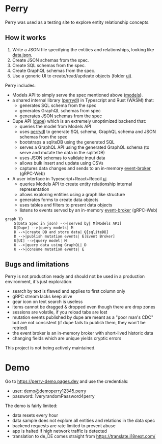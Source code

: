 # Perry

Perry was used as a testing site to explore entity relationship concepts.

## How it works

1. Write a JSON file specifying the entities and relationships, looking like [data.json](demo/data.json).
1. Create JSON schemas from the spec.
1. Create SQL schemas from the spec.
1. Create GraphQL schemas from the spec.
1. Use a generic UI to create/read/updeate objects (folder [ui](ui/)).

Perry includes:
* Models API to simply serve the spec mentioned above ([models](models/)).
* a shared internal library ([perrydl](perrydl)) in Typescript and Rust (WASM) that:
  * generates SQL schema from the spec
  * generates GraphQL schemas from spec
  * generates JSON schemas from the spec
* Dupe API ([dupe](dupe/)) which is an extremely unoptimized backend that:
  * queries the model from Models API
  * uses [perrydl](perrydl) to generate SQL schema, GraphQL schema and JSON schemas from the spec
  * bootstraps a sqliteDB using the generated SQL
  * serves a GraphQL API using the generated GraphQL schema (to serve and mutate the data in the sqliteDB)
  * uses JSON schemas to validate input data
  * allows bulk insert and update using CSVs
  * captures data changes and sends to an in-memory [event-broker](https://gitlab.com/pedrocalado/mrbig/-/tree/main/examples/event-broker) (gRPC-Web)
* A user interface in Typescript+React+Recoil [ui](ui/)
  * queries Models API to create entity relationship internal representation
  * allows exploring entities using a graph like structure
  * generates forms to create data objects
  * uses tables and filters to present data objects
  * listens to events served by an in-memory [event-broker](https://gitlab.com/pedrocalado/mrbig/-/tree/main/examples/event-broker) (gRPC-Web)

```mermaid
graph TD
    S(Data Spec in json) -->|served by| M[Models API]
    D[Dupe] -->|query models| M
    D -->|create DB and store data| Q[sqliteDB]
    D -->|publish mutation events| E[Event Broker]
    U[UI] -->|query model| M
    U -->|query data using GraphQL| D
    U -->|consume mutation events| E
```

## Bugs and limitations

Perry is not production ready and should not be used in a production environment, it's just exploration:
- search by text is flawed and applies to first column only
- gRPC stream lacks keep alive
- gear icon on text search is useless
- items cannot be dragged & dropped even though there are drop zones
- sessions are volatile, if you reload tabs are lost
- mutation events published by dupe are meant as a "poor man's CDC" but are not consistent (if dupe fails to publish them, they won't be retried)
- the event broker is an in-memory broker with short-lived historic data
- changing fields which are unique yields cryptic errors

This project is not being actively maintained.

# Demo

Go to https://perry-demo.pages.dev and use the credentials:
* user: demo@demoperry12345.perry
* password: 1veryrandomPassword4perry

The demo is fairly limited:
- data resets every hour
- data sample does not explore all entities and relations in the data spec
- backend requests are rate limited to prevent abuse
- app is halted if high network traffic is detected
- translation to de_DE comes straight from https://translate.i18next.com/